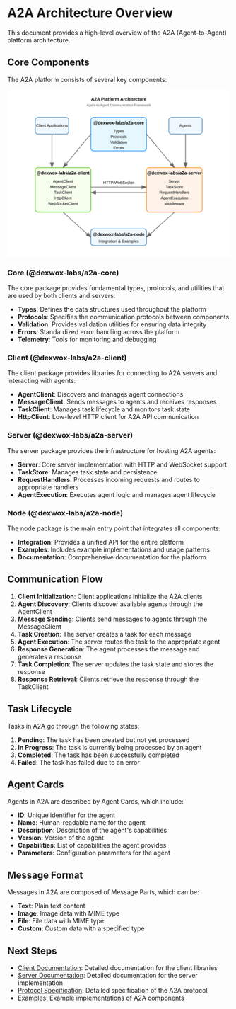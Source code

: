 # A2A Architecture Overview

This document provides a high-level overview of the A2A (Agent-to-Agent) platform architecture.

## Core Components

The A2A platform consists of several key components:

![A2A Architecture Diagram](../assets/a2a-architecture.svg)

### Core (@dexwox-labs/a2a-core)

The core package provides fundamental types, protocols, and utilities that are used by both clients and servers:

- **Types**: Defines the data structures used throughout the platform
- **Protocols**: Specifies the communication protocols between components
- **Validation**: Provides validation utilities for ensuring data integrity
- **Errors**: Standardized error handling across the platform
- **Telemetry**: Tools for monitoring and debugging

### Client (@dexwox-labs/a2a-client)

The client package provides libraries for connecting to A2A servers and interacting with agents:

- **AgentClient**: Discovers and manages agent connections
- **MessageClient**: Sends messages to agents and receives responses
- **TaskClient**: Manages task lifecycle and monitors task state
- **HttpClient**: Low-level HTTP client for A2A API communication

### Server (@dexwox-labs/a2a-server)

The server package provides the infrastructure for hosting A2A agents:

- **Server**: Core server implementation with HTTP and WebSocket support
- **TaskStore**: Manages task state and persistence
- **RequestHandlers**: Processes incoming requests and routes to appropriate handlers
- **AgentExecution**: Executes agent logic and manages agent lifecycle

### Node (@dexwox-labs/a2a-node)

The node package is the main entry point that integrates all components:

- **Integration**: Provides a unified API for the entire platform
- **Examples**: Includes example implementations and usage patterns
- **Documentation**: Comprehensive documentation for the platform

## Communication Flow

1. **Client Initialization**: Client applications initialize the A2A clients
2. **Agent Discovery**: Clients discover available agents through the AgentClient
3. **Message Sending**: Clients send messages to agents through the MessageClient
4. **Task Creation**: The server creates a task for each message
5. **Agent Execution**: The server routes the task to the appropriate agent
6. **Response Generation**: The agent processes the message and generates a response
7. **Task Completion**: The server updates the task state and stores the response
8. **Response Retrieval**: Clients retrieve the response through the TaskClient

## Task Lifecycle

Tasks in A2A go through the following states:

1. **Pending**: The task has been created but not yet processed
2. **In Progress**: The task is currently being processed by an agent
3. **Completed**: The task has been successfully completed
4. **Failed**: The task has failed due to an error

## Agent Cards

Agents in A2A are described by Agent Cards, which include:

- **ID**: Unique identifier for the agent
- **Name**: Human-readable name for the agent
- **Description**: Description of the agent's capabilities
- **Version**: Version of the agent
- **Capabilities**: List of capabilities the agent provides
- **Parameters**: Configuration parameters for the agent

## Message Format

Messages in A2A are composed of Message Parts, which can be:

- **Text**: Plain text content
- **Image**: Image data with MIME type
- **File**: File data with MIME type
- **Custom**: Custom data with a specified type

## Next Steps

- [Client Documentation](../client.md): Detailed documentation for the client libraries
- [Server Documentation](../server.md): Detailed documentation for the server implementation
- [Protocol Specification](../protocol.md): Detailed specification of the A2A protocol
- [Examples](../../examples/README.md): Example implementations of A2A components

